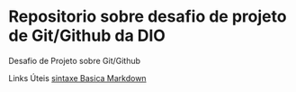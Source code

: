 # Repositorio sobre desafio de projeto de Git/Github da DIO
Desafio de Projeto sobre Git/Github

Links Úteis
[sintaxe Basica Markdown](https://www.markdownguide.org/basic-syntax/)
